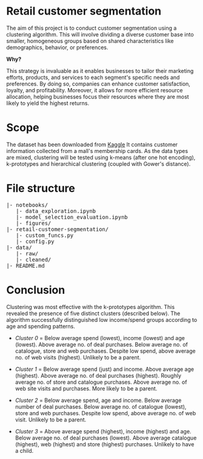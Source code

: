 # Retail customer segmentation

The aim of this project is to conduct customer segmentation using a clustering algorithm. This will involve dividing a diverse customer base into smaller, homogeneous groups based on shared characteristics like demographics, behavior, or preferences. 

**Why?**

This strategy is invaluable as it enables businesses to tailor their marketing efforts, products, and services to each segment's specific needs and preferences. By doing so, companies can enhance customer satisfaction, loyalty, and profitability. Moreover, it allows for more efficient resource allocation, helping businesses focus their resources where they are most likely to yield the highest returns.

# Scope
The dataset has been downloaded from [Kaggle](https://www.kaggle.com/code/karnikakapoor/customer-segmentation-clustering) It contains customer information collected from a mall's membership cards. As the data types are mixed, clustering will be tested using k-means (after one hot encoding), k-prototypes and hierarchical clustering (coupled with Gower's distance).

# File structure
<pre>
|- notebooks/
   |- data_exploration.ipynb
   |- model_selection_evaluation.ipynb
   |- figures/
|- retail-customer-segmentation/
   |- custom_funcs.py
   |- config.py
|- data/
   |- raw/
   |- cleaned/
|- README.md
</pre>

# Conclusion
Clustering was most effective with the k-prototypes algorithm. This revealed the presence of five distinct clusters (described below). The algorithm successfully distinguished low income/spend groups according to age and spending patterns.

* *Cluster 0* = Below average spend (lowest), income (lowest) and age (lowest). Above average no. of deal purchases. Below average no. of catalogue, store and web purchases. Despite low spend, above average no. of web visits (highest). Unlikely to be a parent. 

* *Cluster 1* = Below average spend (just) and income. Above average age (highest). Above average no. of deal purchases (highest). Roughly average no. of store and catalogue purchases. Above average no. of web site visits and purchases. More likely to be a parent.

* *Cluster 2* = Below average spend, age and income. Below average number of deal purchases. Below average no. of catalogue (lowest), store and web purchases. Despite low spend, above average no. of web visit. Unlikely to be a parent. 

* *Cluster 3* = Above average spend (highest), income (highest) and age. Below average no. of deal purchases (lowest). Above average catalogue (highest), web (highest) and store (highest) purchases. Unlikely to have a child.



